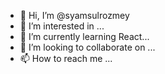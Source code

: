 - 👋 Hi, I’m @syamsulrozmey
- 👀 I’m interested in ...
- 🌱 I’m currently learning React...
- 💞️ I’m looking to collaborate on ...
- 📫 How to reach me ...

<!---
syamsulrozmey/syamsulrozmey is a ✨ special ✨ repository because its `README.md` (this file) appears on your GitHub profile.
You can click the Preview link to take a look at your changes.
--->
